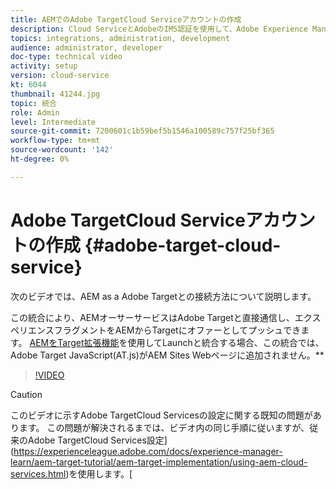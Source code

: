 ```yaml
---
title: AEMでのAdobe TargetCloud Serviceアカウントの作成
description: Cloud ServiceとAdobeのIMS認証を使用して、Adobe Experience Manager as a Adobe TargetをCloud Serviceと統合します。
topics: integrations, administration, development
audience: administrator, developer
doc-type: technical video
activity: setup
version: cloud-service
kt: 6044
thumbnail: 41244.jpg
topic: 統合
role: Admin
level: Intermediate
source-git-commit: 7200601c1b59bef5b1546a100589c757f25bf365
workflow-type: tm+mt
source-wordcount: '142'
ht-degree: 0%

---
```



# Adobe TargetCloud Serviceアカウントの作成 {#adobe-target-cloud-service}

次のビデオでは、AEM as a Adobe Targetとの接続方法について説明します。

この統合により、AEMオーサーサービスはAdobe Targetと直接通信し、エクスペリエンスフラグメントをAEMからTargetにオファーとしてプッシュできます。  [AEMをTarget拡張機能](../experience-platform-launch/connect-aem-launch-adobe-io.md)を使用してLaunchと統合する場合、この統合では、Adobe Target JavaScript(AT.js)がAEM Sites Webページに追加されません。**

>[!VIDEO](https://video.tv.adobe.com/v/41244?quality=12&learn=on)

>[!CAUTION]
>
>このビデオに示すAdobe TargetCloud Servicesの設定に関する既知の問題があります。 この問題が解決されるまでは、ビデオ内の同じ手順に従いますが、従来のAdobe TargetCloud Services設定](https://experienceleague.adobe.com/docs/experience-manager-learn/aem-target-tutorial/aem-target-implementation/using-aem-cloud-services.html)を使用します。[

